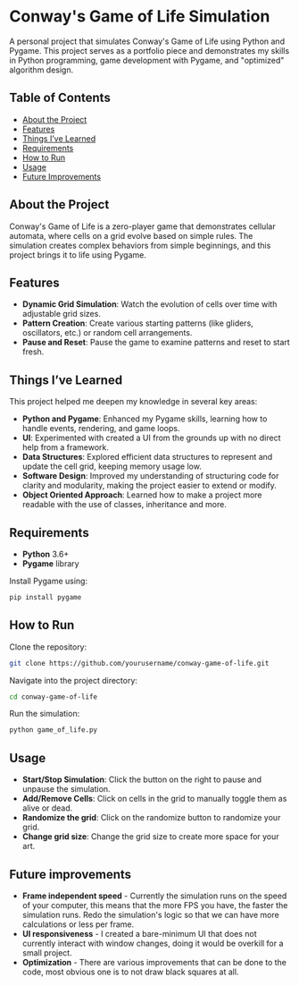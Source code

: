 # Conway's Game of Life Simulation

A personal project that simulates Conway's Game of Life using Python and Pygame. This project serves as a portfolio piece and demonstrates my skills in Python programming, game development with Pygame, and "optimized" algorithm design.

## Table of Contents
- [About the Project](#about-the-project)
- [Features](#features)
- [Things I’ve Learned](#things-ive-learned)
- [Requirements](#requirements)
- [How to Run](#how-to-run)
- [Usage](#usage)
- [Future Improvements](#future-improvements)


## About the Project

Conway's Game of Life is a zero-player game that demonstrates cellular automata, where cells on a grid evolve based on simple rules. The simulation creates complex behaviors from simple beginnings, and this project brings it to life using Pygame.

## Features

- **Dynamic Grid Simulation**: Watch the evolution of cells over time with adjustable grid sizes.
- **Pattern Creation**: Create various starting patterns (like gliders, oscillators, etc.) or random cell arrangements.
- **Pause and Reset**: Pause the game to examine patterns and reset to start fresh.

## Things I’ve Learned

This project helped me deepen my knowledge in several key areas:
- **Python and Pygame**: Enhanced my Pygame skills, learning how to handle events, rendering, and game loops.
- **UI**: Experimented with created a UI from the grounds up with no direct help from a framework.
- **Data Structures**: Explored efficient data structures to represent and update the cell grid, keeping memory usage low.
- **Software Design**: Improved my understanding of structuring code for clarity and modularity, making the project easier to extend or modify.
- **Object Oriented Approach**: Learned how to make a project more readable with the use of classes, inheritance and more.

## Requirements

- **Python** 3.6+
- **Pygame** library

Install Pygame using:
```bash
pip install pygame
```

## How to Run
Clone the repository:
```bash
git clone https://github.com/yourusername/conway-game-of-life.git
```
Navigate into the project directory:
```bash
cd conway-game-of-life
```
Run the simulation:
```bash
python game_of_life.py
```

## Usage
- **Start/Stop Simulation**: Click the button on the right to pause and unpause the simulation.
- **Add/Remove Cells**: Click on cells in the grid to manually toggle them as alive or dead.
- **Randomize the grid**: Click on the randomize button to randomize your grid.
- **Change grid size**: Change the grid size to create more space for your art.

## Future improvements 
- **Frame independent speed** - Currently the simulation runs on the speed of your computer, this means that the more FPS you have, the faster the simulation runs. Redo the simulation's logic so that we can have more calculations or less per frame.
- **UI responsiveness** - I created a bare-minimum UI that does not currently interact with window changes, doing it would be overkill for a small project.
- **Optimization** - There are various improvements that can be done to the code, most obvious one is to not draw black squares at all.
